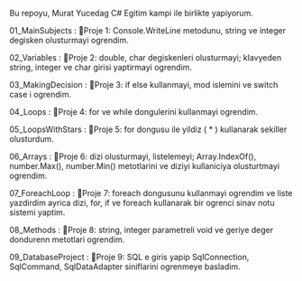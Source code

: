 Bu repoyu, Murat Yucedag C# Egitim kampi ile birlikte yapiyorum.

01_MainSubjects : 
📍Proje 1: Console.WriteLine metodunu, string ve integer degisken olusturmayi ogrendim.

02_Variables :
📍Proje 2: double, char degiskenleri olusturmayi; klavyeden string, integer ve char girisi yaptirmayi ogrendim.

03_MakingDecision :
📍Proje 3: if else kullanmayi, mod islemini ve switch case i ogrendim.

04_Loops :
📍Proje 4: for ve while dongulerini kullanmayi ogrendim.

05_LoopsWithStars :
📍Proje 5: for dongusu ile yildiz ( * ) kullanarak sekiller olusturdum.

06_Arrays :
📍Proje 6: dizi olusturmayi, listelemeyi; Array.IndexOf(), number.Max(), number.Min() metotlarini ve diziyi kullaniciya olusturtmayi ogrendim.

07_ForeachLoop :
📍Proje 7: foreach dongusunu kullanmayi ogrendim ve liste yazdirdim ayrica dizi, for, if ve foreach kullanarak bir ogrenci sinav notu sistemi yaptim.

08_Methods :
📍Proje 8: string, integer parametreli void ve geriye deger dondurenn metotlari ogrendim.

09_DatabaseProject :
📍Proje 9: SQL e giris yapip SqlConnection, SqlCommand, SqlDataAdapter siniflarini ogrenmeye basladim.
